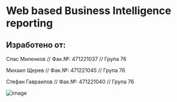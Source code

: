 # Web based Business Intelligence reporting
## Изработено от: <br/>
Спас Миленков // Фак.№: 471221037 // Група 76

Михаил Щерев // Фак.№: 471221045 // Група 76

Стефан Гавраилов // Фак.№: 471221040 // Група 76


![image](https://github.com/SpasMilenkov/Applied-AI-Course-Work/assets/87969078/4674d81b-2c20-4aeb-9594-f276678296a7)

